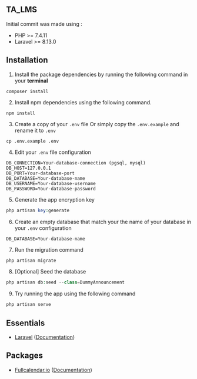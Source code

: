 TA_LMS
------------
Initial commit was made using :
 - PHP >= 7.4.11
 - Laravel >= 8.13.0

## Installation
1. Install the package dependencies by running the following command in your __terminal__
```
composer install
```
2. Install npm dependencies using the following command.
```
npm install
```
3. Create a copy of your `.env` file Or simply copy the `.env.example` and rename it to `.env`
```
cp .env.example .env
```
4. Edit your `.env` file configuration
```
DB_CONNECTION=Your-database-connection (pgsql, mysql)
DB_HOST=127.0.0.1
DB_PORT=Your-database-port
DB_DATABASE=Your-database-name
DB_USERNAME=Your-database-username
DB_PASSWORD=Your-database-password
```
5. Generate the app encryption key
```php
php artisan key:generate
```
6. Create an empty database that match your the name of your database in your `.env` configuration
```
DB_DATABASE=Your-database-name
```
7. Run the migration command
```php
php artisan migrate
```
8. [Optional] Seed the database
```php
php artisan db:seed --class=DummyAnnouncement
```
9. Try running the app using the following command
```php
php artisan serve
```
## Essentials

* [Laravel](https://laravel.com) ([Documentation](https://laravel.com/docs))

## Packages

* [Fullcalendar.io](https://fullcalendar.io/) ([Documentation](https://fullcalendar.io/docs))
